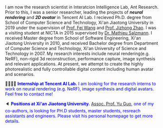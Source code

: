 <span class='anchor' id='about-me'></span>

I am now the research scientist in Interatcion Intelligence Lab, Ant Research. Prior to this, I was a senior researcher, leading the projects of ***neural rendering*** and ***2D avatar*** in Tencent AI Lab. I recieved Ph.D. degree from School of Computer Science and Technology, Xi'an Jiaotong University in 2019 under the supervision of [Prof. Fei Wang](http://www.aiar.xjtu.edu.cn/info/1046/1242.htm) and [Prof. Jizhong Zhao](http://pvc.xjtu.edu.cn/info/1010/1058.htm). I was a visiting student at NICTA in 2015 supervised by [Dr. Mathieu Salzmann](https://people.epfl.ch/mathieu.salzmann). I received Master degree from School of Software Engineering, Xi'an Jiaotong University in 2010, and received Bachelor degree from Department of Computer Science and Technology, Xi'an University of Science and Technology in 2007. My research interests include neural rendering(e.g. NeRF), non-rigid 3d reconstruction, performance capture, image synthesis and relevant applications. At present, we attempt to create the highly photorealistic and fully controllable digital content including human avatar and scenarios. 

👩‍🎓🧑‍🎓 <span style="color:blue">**Internship at Tencent AI Lab.** I am looking for the research interns to work on neural rendering (e.g. NeRF), image synthesis and digital avatars. Feel free to contact me!</span>

🔈 <span style="color:blue">**Positions at Xi'an Jiaotong University.** [Assoc. Prof. Yu Guo](https://yuguo-xjtu.github.io/), one of my co-authors, is looking for PH.D students, master students, resreach assistants and engineers. Please visit his personal homepage to get more details.